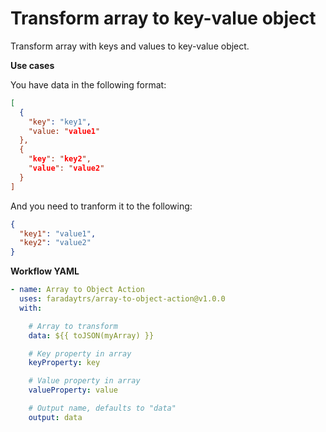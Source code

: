 # Transform array to key-value object

Transform array with keys and values to key-value object.

**Use cases**

You have data in the following format:

```json
[
  {
    "key": "key1",
    "value: "value1"
  },
  {
    "key": "key2",
    "value": "value2"
  }
]
```

And you need to tranform it to the following:

```json
{
  "key1": "value1",
  "key2": "value2"
}
```

**Workflow YAML**

```yaml
- name: Array to Object Action
  uses: faradaytrs/array-to-object-action@v1.0.0
  with:

    # Array to transform
    data: ${{ toJSON(myArray) }}

    # Key property in array
    keyProperty: key

    # Value property in array
    valueProperty: value

    # Output name, defaults to "data"
    output: data
````